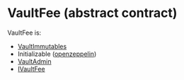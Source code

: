# VaultFee (abstract contract)

VaultFee is:

* [VaultImmutables](VaultImmutables.sol)
* Initializable ([openzeppelin](https://github.com/OpenZeppelin/openzeppelin-contracts/blob/master/contracts/proxy/utils/Initializable.sol))
* [VaultAdmin](VaultAdmin.sol.md)
* [IVaultFee](../../../contracts/interfaces/IVaultFee.sol.md)

